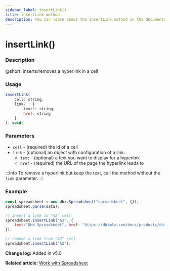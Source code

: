 ```yaml
---
sidebar_label: insertLink()
title: insertLink method
description: You can learn about the insertLink method in the documentation of the DHTMLX JavaScript Spreadsheet library. Browse developer guides and API reference, try out code examples and live demos, and download a free 30-day evaluation version of DHTMLX Spreadsheet.
---
```


# insertLink()

### Description

@short: inserts/removes a hyperlink in a cell

### Usage

~~~jsx
insertLink( 
    cell: string,
    link? : {
        text?: string, 
        href: string
    }
): void;
~~~

### Parameters

- `cell` - (required) the id of a cell
- `link` - (optional) an object with configuration of a link:
    - `text` - (optional) a text you want to display for a hyperlink
    - `href` - (required) the URL of the page the hyperlink leads to

:::info
To remove a hyperlink but keep the text, call the method without the `link` parameter.
:::

### Example

~~~jsx {5-7,10}
const spreadsheet = new dhx.Spreadsheet("spreadsheet", {});
spreadsheet.parse(data);

// insert a link in "A2" cell
spreadsheet.insertLink("A2", {
    text:"DHX Spreadsheet", href: "https://dhtmlx.com/docs/products/dhtmlxSpreadsheet/"
});

// remove a link from "A2" cell
spreadsheet.insertLink("A2");
~~~

**Change log:** Added in v5.0

**Related article:** [Work with Spreadsheet](working_with_cells.md#inserting-a-hyperlink-into-a-cell)
